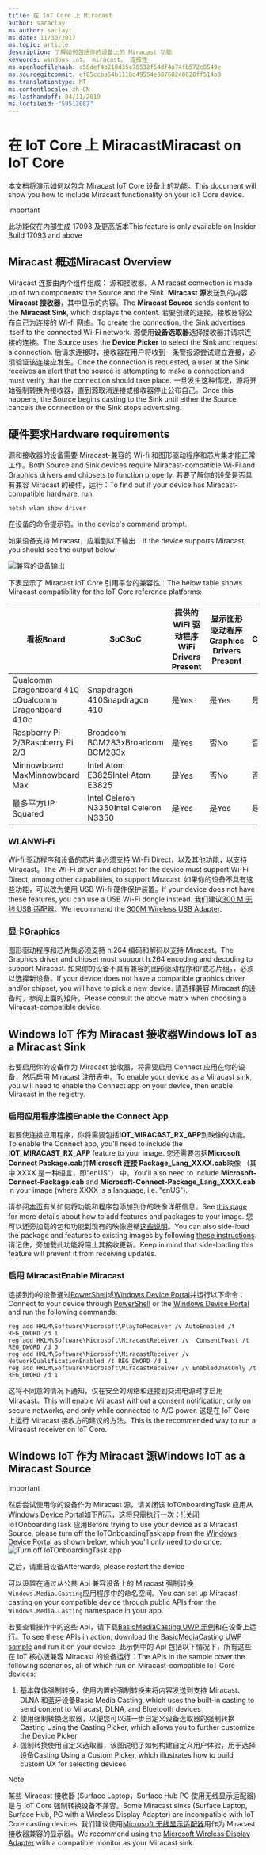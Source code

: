 ```yaml
---
title: 在 IoT Core 上 Miracast
author: saraclay
ms.author: saclayt
ms.date: 11/30/2017
ms.topic: article
description: 了解如何包括你的设备上的 Miracast 功能
keywords: windows iot、 miracast、 连接性
ms.openlocfilehash: c58def4b218d35c78532f54df4a74fb572c8549e
ms.sourcegitcommit: ef85ccba54b1118d49554e88768240020ff514b0
ms.translationtype: MT
ms.contentlocale: zh-CN
ms.lasthandoff: 04/11/2019
ms.locfileid: "59512087"
---
```

# <a name="miracast-on-iot-core"></a><span data-ttu-id="6f1de-104">在 IoT Core 上 Miracast</span><span class="sxs-lookup"><span data-stu-id="6f1de-104">Miracast on IoT Core</span></span>

<span data-ttu-id="6f1de-105">本文档将演示如何以包含 Miracast IoT Core 设备上的功能。</span><span class="sxs-lookup"><span data-stu-id="6f1de-105">This document will show you how to include Miracast functionality on your IoT Core device.</span></span>

> [!IMPORTANT]
> <span data-ttu-id="6f1de-106">此功能仅在内部生成 17093 及更高版本</span><span class="sxs-lookup"><span data-stu-id="6f1de-106">This feature is only available on Insider Build 17093 and above</span></span>

## <a name="miracast-overview"></a><span data-ttu-id="6f1de-107">Miracast 概述</span><span class="sxs-lookup"><span data-stu-id="6f1de-107">Miracast Overview</span></span>

<span data-ttu-id="6f1de-108">Miracast 连接由两个组件组成： 源和接收器。</span><span class="sxs-lookup"><span data-stu-id="6f1de-108">A Miracast connection is made up of two components: the Source and the Sink.</span></span> <span data-ttu-id="6f1de-109">**Miracast 源**发送到的内容**Miracast 接收器**，其中显示的内容。</span><span class="sxs-lookup"><span data-stu-id="6f1de-109">The **Miracast Source** sends content to the **Miracast Sink**, which displays the content.</span></span> <span data-ttu-id="6f1de-110">若要创建的连接，接收器将公布自己为连接的 Wi-fi 网络。</span><span class="sxs-lookup"><span data-stu-id="6f1de-110">To create the connection, the Sink advertises itself to the connected Wi-Fi network.</span></span> <span data-ttu-id="6f1de-111">源使用**设备选取器**选择接收器并请求连接的连接。</span><span class="sxs-lookup"><span data-stu-id="6f1de-111">The Source uses the **Device Picker** to select the Sink and request a connection.</span></span> <span data-ttu-id="6f1de-112">后请求连接时，接收器在用户将收到一条警报源尝试建立连接，必须验证该连接应发生。</span><span class="sxs-lookup"><span data-stu-id="6f1de-112">Once the connection is requested, a user at the Sink receives an alert that the source is attempting to make a connection and must verify that the connection should take place.</span></span> <span data-ttu-id="6f1de-113">一旦发生这种情况，源将开始强制转换为接收器，直到源取消连接或接收器停止公布自己。</span><span class="sxs-lookup"><span data-stu-id="6f1de-113">Once this happens, the Source begins casting to the Sink until either the Source cancels the connection or the Sink stops advertising.</span></span>

## <a name="hardware-requirements"></a><span data-ttu-id="6f1de-114">硬件要求</span><span class="sxs-lookup"><span data-stu-id="6f1de-114">Hardware requirements</span></span>

<span data-ttu-id="6f1de-115">源和接收器的设备需要 Miracast-兼容的 Wi-fi 和图形驱动程序和芯片集才能正常工作。</span><span class="sxs-lookup"><span data-stu-id="6f1de-115">Both Source and Sink devices require Miracast-compatible Wi-Fi and Graphics drivers and chipsets to function properly.</span></span> <span data-ttu-id="6f1de-116">若要了解你的设备是否具有兼容 Miracast 的硬件，运行：</span><span class="sxs-lookup"><span data-stu-id="6f1de-116">To find out if your device has Miracast-compatible hardware, run:</span></span> 
```
netsh wlan show driver
```
<span data-ttu-id="6f1de-117">在设备的命令提示符。</span><span class="sxs-lookup"><span data-stu-id="6f1de-117">in the device's command prompt.</span></span>

<span data-ttu-id="6f1de-118">如果设备支持 Miracast，应看到以下输出：</span><span class="sxs-lookup"><span data-stu-id="6f1de-118">If the device supports Miracast, you should see the output below:</span></span>

![兼容的设备输出](../media/Miracast/CompatibleDevice.png)

<span data-ttu-id="6f1de-120">下表显示了 Miracast IoT Core 引用平台的兼容性：</span><span class="sxs-lookup"><span data-stu-id="6f1de-120">The below table shows Miracast compatibility for the IoT Core reference platforms:</span></span>

| <span data-ttu-id="6f1de-121">看板</span><span class="sxs-lookup"><span data-stu-id="6f1de-121">Board</span></span> | <span data-ttu-id="6f1de-122">SoC</span><span class="sxs-lookup"><span data-stu-id="6f1de-122">SoC</span></span> | <span data-ttu-id="6f1de-123">提供的 WiFi 驱动程序</span><span class="sxs-lookup"><span data-stu-id="6f1de-123">WiFi Drivers Present</span></span> | <span data-ttu-id="6f1de-124">显示图形驱动程序</span><span class="sxs-lookup"><span data-stu-id="6f1de-124">Graphics Drivers Present</span></span> | <span data-ttu-id="6f1de-125">Miracast-Compatible</span><span class="sxs-lookup"><span data-stu-id="6f1de-125">Miracast-Compatible</span></span> |
|-------|-----|----------------------|--------------------------|---------------------|
| <span data-ttu-id="6f1de-126">Qualcomm Dragonboard 410 c</span><span class="sxs-lookup"><span data-stu-id="6f1de-126">Qualcomm Dragonboard 410c</span></span> | <span data-ttu-id="6f1de-127">Snapdragon 410</span><span class="sxs-lookup"><span data-stu-id="6f1de-127">Snapdragon 410</span></span> | <span data-ttu-id="6f1de-128">是</span><span class="sxs-lookup"><span data-stu-id="6f1de-128">Yes</span></span> | <span data-ttu-id="6f1de-129">是</span><span class="sxs-lookup"><span data-stu-id="6f1de-129">Yes</span></span> | <span data-ttu-id="6f1de-130">是</span><span class="sxs-lookup"><span data-stu-id="6f1de-130">Yes</span></span> |
| <span data-ttu-id="6f1de-131">Raspberry Pi 2/3</span><span class="sxs-lookup"><span data-stu-id="6f1de-131">Raspberry Pi 2/3</span></span> | <span data-ttu-id="6f1de-132">Broadcom BCM283x</span><span class="sxs-lookup"><span data-stu-id="6f1de-132">Broadcom BCM283x</span></span> | <span data-ttu-id="6f1de-133">是</span><span class="sxs-lookup"><span data-stu-id="6f1de-133">Yes</span></span> | <span data-ttu-id="6f1de-134">否</span><span class="sxs-lookup"><span data-stu-id="6f1de-134">No</span></span> | <span data-ttu-id="6f1de-135">否</span><span class="sxs-lookup"><span data-stu-id="6f1de-135">No</span></span> |
| <span data-ttu-id="6f1de-136">Minnowboard Max</span><span class="sxs-lookup"><span data-stu-id="6f1de-136">Minnowboard Max</span></span> | <span data-ttu-id="6f1de-137">Intel Atom E3825</span><span class="sxs-lookup"><span data-stu-id="6f1de-137">Intel Atom E3825</span></span> | <span data-ttu-id="6f1de-138">是</span><span class="sxs-lookup"><span data-stu-id="6f1de-138">Yes</span></span> | <span data-ttu-id="6f1de-139">否</span><span class="sxs-lookup"><span data-stu-id="6f1de-139">No</span></span> | <span data-ttu-id="6f1de-140">否</span><span class="sxs-lookup"><span data-stu-id="6f1de-140">No</span></span> |
| <span data-ttu-id="6f1de-141">最多平方</span><span class="sxs-lookup"><span data-stu-id="6f1de-141">UP Squared</span></span> | <span data-ttu-id="6f1de-142">Intel Celeron N3350</span><span class="sxs-lookup"><span data-stu-id="6f1de-142">Intel Celeron N3350</span></span> | <span data-ttu-id="6f1de-143">是</span><span class="sxs-lookup"><span data-stu-id="6f1de-143">Yes</span></span> | <span data-ttu-id="6f1de-144">是</span><span class="sxs-lookup"><span data-stu-id="6f1de-144">Yes</span></span> | <span data-ttu-id="6f1de-145">是</span><span class="sxs-lookup"><span data-stu-id="6f1de-145">Yes</span></span> |


### <a name="wi-fi"></a><span data-ttu-id="6f1de-146">WLAN</span><span class="sxs-lookup"><span data-stu-id="6f1de-146">Wi-Fi</span></span>

<span data-ttu-id="6f1de-147">Wi-fi 驱动程序和设备的芯片集必须支持 Wi-Fi Direct，以及其他功能，以支持 Miracast。</span><span class="sxs-lookup"><span data-stu-id="6f1de-147">The Wi-Fi driver and chipset for the device must support Wi-Fi Direct, among other capabilities, to support Miracast.</span></span> <span data-ttu-id="6f1de-148">如果你的设备不具有这些功能，可以改为使用 USB Wi-fi 硬件保护装置。</span><span class="sxs-lookup"><span data-stu-id="6f1de-148">If your device does not have these features, you can use a USB Wi-Fi dongle instead.</span></span> <span data-ttu-id="6f1de-149">我们建议[300 M 无线 USB 适配器](http://a.co/fdhEhV9)。</span><span class="sxs-lookup"><span data-stu-id="6f1de-149">We recommend the [300M Wireless USB Adapter](http://a.co/fdhEhV9).</span></span>

### <a name="graphics"></a><span data-ttu-id="6f1de-150">显卡</span><span class="sxs-lookup"><span data-stu-id="6f1de-150">Graphics</span></span>

<span data-ttu-id="6f1de-151">图形驱动程序和芯片集必须支持 h.264 编码和解码以支持 Miracast。</span><span class="sxs-lookup"><span data-stu-id="6f1de-151">The Graphics driver and chipset must support h.264 encoding and decoding to support Miracast.</span></span> <span data-ttu-id="6f1de-152">如果你的设备不具有兼容的图形驱动程序和/或芯片组，，必须以选择新设备。</span><span class="sxs-lookup"><span data-stu-id="6f1de-152">If your device does not have a compatible graphics driver and/or chipset, you will have to pick a new device.</span></span> <span data-ttu-id="6f1de-153">请选择兼容 Miracast 的设备时，参阅上面的矩阵。</span><span class="sxs-lookup"><span data-stu-id="6f1de-153">Please consult the above matrix when choosing a Miracast-compatible device.</span></span>

## <a name="windows-iot-as-a-miracast-sink"></a><span data-ttu-id="6f1de-154">Windows IoT 作为 Miracast 接收器</span><span class="sxs-lookup"><span data-stu-id="6f1de-154">Windows IoT as a Miracast Sink</span></span>

<span data-ttu-id="6f1de-155">若要启用你的设备作为 Miracast 接收器，将需要启用 Connect 应用在你的设备，然后启用 Miracast 注册表中。</span><span class="sxs-lookup"><span data-stu-id="6f1de-155">To enable your device as a Miracast sink, you will need to enable the Connect app on your device, then enable Miracast in the registry.</span></span>

### <a name="enable-the-connect-app"></a><span data-ttu-id="6f1de-156">启用应用程序连接</span><span class="sxs-lookup"><span data-stu-id="6f1de-156">Enable the Connect App</span></span>

<span data-ttu-id="6f1de-157">若要使连接应用程序，你将需要包括**IOT_MIRACAST_RX_APP**到映像的功能。</span><span class="sxs-lookup"><span data-stu-id="6f1de-157">To enable the Connect app, you'll need to include the **IOT_MIRACAST_RX_APP** feature to your image.</span></span> <span data-ttu-id="6f1de-158">您还需要包括**Microsoft Connect Package.cab**并**Microsoft 连接 Package_Lang_XXXX.cab**映像 （其中 XXXX 是一种语言，即"enUS"） 中。</span><span class="sxs-lookup"><span data-stu-id="6f1de-158">You'll also need to include  **Microsoft-Connect-Package.cab** and **Microsoft-Connect-Package_Lang_XXXX.cab** in your image (where XXXX is a language, i.e. "enUS").</span></span> 

<span data-ttu-id="6f1de-159">请参阅[本页](https://docs.microsoft.com/windows-hardware/manufacture/iot/deploy-your-app-with-a-standard-board#update-the-feature-manifest)有关如何将功能和程序包添加到你的映像详细信息。</span><span class="sxs-lookup"><span data-stu-id="6f1de-159">See [this page](https://docs.microsoft.com/windows-hardware/manufacture/iot/deploy-your-app-with-a-standard-board#update-the-feature-manifest) for more details about how to add features and packages to your image.</span></span> <span data-ttu-id="6f1de-160">您可以还旁加载的包和功能到现有的映像遵循[这些说明](https://docs.microsoft.com/windows/iot-core/build-your-image/createinstallpackage)。</span><span class="sxs-lookup"><span data-stu-id="6f1de-160">You can also side-load the package and features to existing images by following [these instructions](https://docs.microsoft.com/windows/iot-core/build-your-image/createinstallpackage).</span></span> <span data-ttu-id="6f1de-161">请记住，旁加载此功能将阻止其接收更新。</span><span class="sxs-lookup"><span data-stu-id="6f1de-161">Keep in mind that side-loading this feature will prevent it from receiving updates.</span></span>


### <a name="enable-miracast"></a><span data-ttu-id="6f1de-162">启用 Miracast</span><span class="sxs-lookup"><span data-stu-id="6f1de-162">Enable Miracast</span></span>

<span data-ttu-id="6f1de-163">连接到你的设备通过[PowerShell](https://docs.microsoft.com/windows/iot-core/connect-your-device/powershell)或[Windows Device Portal](https://docs.microsoft.com/windows/iot-core/manage-your-device/deviceportal)并运行以下命令：</span><span class="sxs-lookup"><span data-stu-id="6f1de-163">Connect to your device through [PowerShell](https://docs.microsoft.com/windows/iot-core/connect-your-device/powershell) or the [Windows Device Portal](https://docs.microsoft.com/windows/iot-core/manage-your-device/deviceportal) and run the following commands:</span></span>
```
reg add HKLM\Software\Microsoft\PlayToReceiver /v AutoEnabled /t REG_DWORD /d 1  
reg add HKLM\Software\Microsoft\MiracastReceiver /v  ConsentToast /t REG_DWORD /d 0  
reg add HKLM\Software\Microsoft\MiracastReceiver /v NetworkQualificationEnabled /t REG_DWORD /d 1  
reg add HKLM\Software\Microsoft\MiracastReceiver /v EnabledOnACOnly /t REG_DWORD /d 1  
```
<span data-ttu-id="6f1de-164">这将不同意的情况下通知，仅在安全的网络和连接到交流电源时才启用 Miracast。</span><span class="sxs-lookup"><span data-stu-id="6f1de-164">This will enable Miracast without a consent notification, only on secure networks, and only while connected to A/C power.</span></span> <span data-ttu-id="6f1de-165">这是在 IoT Core 上运行 Miracast 接收方的建议的方法。</span><span class="sxs-lookup"><span data-stu-id="6f1de-165">This is the recommended way to run a Miracast receiver on IoT Core.</span></span>

## <a name="windows-iot-as-a-miracast-source"></a><span data-ttu-id="6f1de-166">Windows IoT 作为 Miracast 源</span><span class="sxs-lookup"><span data-stu-id="6f1de-166">Windows IoT as a Miracast Source</span></span>

> [!IMPORTANT]
> <span data-ttu-id="6f1de-167">然后尝试使用你的设备作为 Miracast 源，请关闭该 IoTOnboardingTask 应用从[Windows Device Portal](https://docs.microsoft.com/windows/iot-core/manage-your-device/deviceportal)如下所示，这将只需执行一次：![关闭 IoTOnboardingTask 应用</span><span class="sxs-lookup"><span data-stu-id="6f1de-167">Before trying to use your device as a Miracast Source, please turn off the IoTOnboardingTask app from the [Windows Device Portal](https://docs.microsoft.com/windows/iot-core/manage-your-device/deviceportal) as shown below, which you'll only need to do once: ![Turn off IoTOnboardingTask app</span></span>](../media/Miracast/IoTOnboardingOff.gif)
>
> <span data-ttu-id="6f1de-168">之后，请重启设备</span><span class="sxs-lookup"><span data-stu-id="6f1de-168">Afterwards, please restart the device</span></span>

<span data-ttu-id="6f1de-169">可以设置在通过从公共 Api 兼容设备上的 Miracast 强制转换`Windows.Media.Casting`应用程序中的命名空间。</span><span class="sxs-lookup"><span data-stu-id="6f1de-169">You can set up Miracast casting on your compatible device through public APIs from the `Windows.Media.Casting` namespace in your app.</span></span>

<span data-ttu-id="6f1de-170">若要查看操作中的这些 Api，请下载[BasicMediaCasting UWP 示例](https://github.com/Microsoft/Windows-universal-samples/tree/master/Samples/BasicMediaCasting)和在设备上运行。</span><span class="sxs-lookup"><span data-stu-id="6f1de-170">To see these APIs in action, download the [BasicMediaCasting UWP sample](https://github.com/Microsoft/Windows-universal-samples/tree/master/Samples/BasicMediaCasting) and run it on your device.</span></span> <span data-ttu-id="6f1de-171">此示例中的 Api 包括以下情况下，所有这些在 IoT 核心版兼容 Miracast 的设备运行：</span><span class="sxs-lookup"><span data-stu-id="6f1de-171">The APIs in the sample cover the following scenarios, all of which run on Miracast-compatible IoT Core devices:</span></span>
1. <span data-ttu-id="6f1de-172">基本媒体强制转换，使用内置的强制转换来将内容发送到支持 Miracast、 DLNA 和蓝牙设备</span><span class="sxs-lookup"><span data-stu-id="6f1de-172">Basic Media Casting, which uses the built-in casting to send content to Miracast, DLNA, and Bluetooth devices</span></span>
2. <span data-ttu-id="6f1de-173">使用强制转换选取器，以便您可以进一步自定义设备选取器的强制转换</span><span class="sxs-lookup"><span data-stu-id="6f1de-173">Casting Using the Casting Picker, which allows you to further customize the Device Picker</span></span>
3. <span data-ttu-id="6f1de-174">强制转换使用自定义选取器，该图说明了如何构建自定义用户体验，用于选择设备</span><span class="sxs-lookup"><span data-stu-id="6f1de-174">Casting Using a Custom Picker, which illustrates how to build custom UX for selecting devices</span></span>

> [!NOTE]
> <span data-ttu-id="6f1de-175">某些 Miracast 接收器 (Surface Laptop，Surface Hub PC 使用无线显示适配器) 是与 IoT Core 强制转换设备不兼容。</span><span class="sxs-lookup"><span data-stu-id="6f1de-175">Some Miracast sinks (Surface Laptop, Surface Hub, PC with a Wireless Display Adapter) are incompatible with IoT Core casting devices.</span></span> <span data-ttu-id="6f1de-176">我们建议使用[Microsoft 无线显示适配器](https://www.microsoft.com/accessories/en-us/products/adapters/wireless-display-adapter-2/p3q-00001)用作为 Miracast 接收器兼容的显示器。</span><span class="sxs-lookup"><span data-stu-id="6f1de-176">We recommend using the [Microsoft Wireless Display Adapter](https://www.microsoft.com/accessories/en-us/products/adapters/wireless-display-adapter-2/p3q-00001) with a compatible monitor as your Miracast sink.</span></span>
